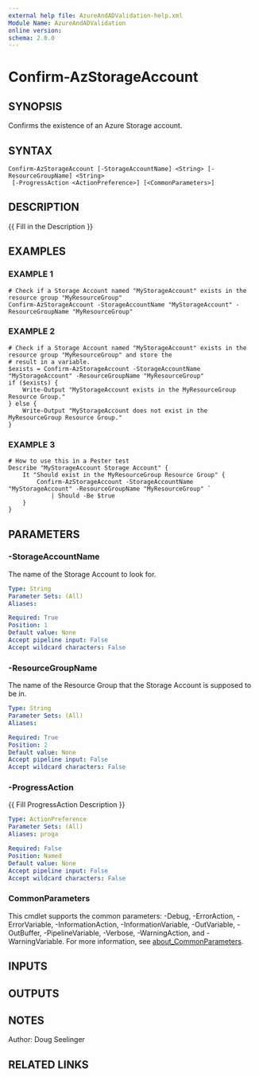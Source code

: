 ```yaml
---
external help file: AzureAndADValidation-help.xml
Module Name: AzureAndADValidation
online version:
schema: 2.0.0
---
```


# Confirm-AzStorageAccount

## SYNOPSIS
Confirms the existence of an Azure Storage account.

## SYNTAX

```
Confirm-AzStorageAccount [-StorageAccountName] <String> [-ResourceGroupName] <String>
 [-ProgressAction <ActionPreference>] [<CommonParameters>]
```

## DESCRIPTION
{{ Fill in the Description }}

## EXAMPLES

### EXAMPLE 1
```
# Check if a Storage Account named "MyStorageAccount" exists in the resource group "MyResourceGroup"
Confirm-AzStorageAccount -StorageAccountName "MyStorageAccount" -ResourceGroupName "MyResourceGroup"
```

### EXAMPLE 2
```
# Check if a Storage Account named "MyStorageAccount" exists in the resource group "MyResourceGroup" and store the 
# result in a variable.
$exists = Confirm-AzStorageAccount -StorageAccountName "MyStorageAccount" -ResourceGroupName "MyResourceGroup"
if ($exists) {
    Write-Output "MyStorageAccount exists in the MyResourceGroup Resource Group."
} else {
    Write-Output "MyStorageAccount does not exist in the MyResourceGroup Resource Group."
}
```

### EXAMPLE 3
```
# How to use this in a Pester test
Describe "MyStorageAccount Storage Account" {
    It "Should exist in the MyResourceGroup Resource Group" {
        Confirm-AzStorageAccount -StorageAccountName "MyStorageAccount" -ResourceGroupName "MyResourceGroup" `
            | Should -Be $true
    }
}
```

## PARAMETERS

### -StorageAccountName
The name of the Storage Account to look for.

```yaml
Type: String
Parameter Sets: (All)
Aliases:

Required: True
Position: 1
Default value: None
Accept pipeline input: False
Accept wildcard characters: False
```

### -ResourceGroupName
The name of the Resource Group that the Storage Account is supposed to be in.

```yaml
Type: String
Parameter Sets: (All)
Aliases:

Required: True
Position: 2
Default value: None
Accept pipeline input: False
Accept wildcard characters: False
```

### -ProgressAction
{{ Fill ProgressAction Description }}

```yaml
Type: ActionPreference
Parameter Sets: (All)
Aliases: proga

Required: False
Position: Named
Default value: None
Accept pipeline input: False
Accept wildcard characters: False
```

### CommonParameters
This cmdlet supports the common parameters: -Debug, -ErrorAction, -ErrorVariable, -InformationAction, -InformationVariable, -OutVariable, -OutBuffer, -PipelineVariable, -Verbose, -WarningAction, and -WarningVariable. For more information, see [about_CommonParameters](http://go.microsoft.com/fwlink/?LinkID=113216).

## INPUTS

## OUTPUTS

## NOTES
Author: Doug Seelinger

## RELATED LINKS
